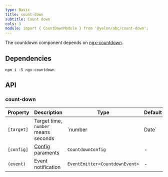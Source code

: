```yaml
---
type: Basic
title: count-down
subtitle: Count down
cols: 3
module: import { CountDownModule } from '@yelon/abc/count-down';
---
```


The countdown component depends on [ngx-countdown](https://github.com/cipchk/ngx-countdown).

## Dependencies

```
npm i -S ngx-countdown
```

## API

### count-down

| Property | Description | Type | Default |
|----------|-------------|------|---------|
| `[target]` | Target time, `number` means seconds | `number | Date` | - |
| `[config]` | [Config](https://github.com/cipchk/ngx-countdown#countdownconfig) paraments | `CountdownConfig` | - |
| `(event)` | Event notification | `EventEmitter<CountdownEvent>` | - |
